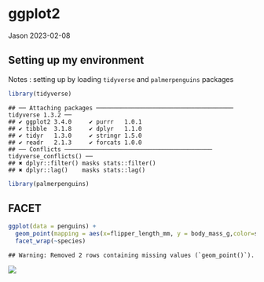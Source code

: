 ggplot2
================
Jason
2023-02-08

## Setting up my environment

Notes : setting up by loading `tidyverse` and `palmerpenguins` packages

``` r
library(tidyverse)
```

    ## ── Attaching packages ─────────────────────────────────────── tidyverse 1.3.2 ──
    ## ✔ ggplot2 3.4.0     ✔ purrr   1.0.1
    ## ✔ tibble  3.1.8     ✔ dplyr   1.1.0
    ## ✔ tidyr   1.3.0     ✔ stringr 1.5.0
    ## ✔ readr   2.1.3     ✔ forcats 1.0.0
    ## ── Conflicts ────────────────────────────────────────── tidyverse_conflicts() ──
    ## ✖ dplyr::filter() masks stats::filter()
    ## ✖ dplyr::lag()    masks stats::lag()

``` r
library(palmerpenguins)
```

## FACET

``` r
ggplot(data = penguins) +
  geom_point(mapping = aes(x=flipper_length_mm, y = body_mass_g,color=species))+
  facet_wrap(~species)
```

    ## Warning: Removed 2 rows containing missing values (`geom_point()`).

![](ggplot2_files/figure-gfm/unnamed-chunk-1-1.png)<!-- -->
